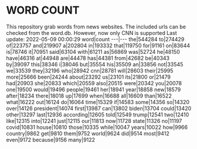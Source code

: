 # WORD COUNT
This repository grab words from news websites. The included urls can be checked from the word.db.
However, now only CNN is supported
Last update: 2022-05-09 00:00:29
word|count
---|---
the|544284
to|274429
of|223757
and|219907
a|202804
in|193332
that|119750
for|91161
on|83644
is|78746
it|70951
said|63104
with|61211
as|56869
was|52724
he|48150
have|46316
at|44948
are|44478
has|44381
from|42682
be|40343
by|39097
this|38346
i|38046
but|35554
his|35509
an|33856
not|33545
we|33539
they|32196
who|28942
cnn|28781
will|28603
their|25995
more|25666
been|24244
about|23292
us|23101
its|21800
or|21479
had|20903
she|20833
which|20559
also|20515
were|20342
you|20078
one|19500
would|19496
people|19461
her|18941
year|18858
new|18579
after|18234
there|18018
up|17699
when|16688
all|16609
than|16522
what|16222
out|16124
do|16064
time|15329
if|14583
some|14356
so|14320
over|14126
president|14074
first|13987
can|13802
biden|13704
could|13420
other|13297
last|12936
according|12605
told|12549
trump|12541
two|12410
like|12315
into|12241
just|12115
our|11813
now|11728
state|11326
no|11197
covid|10831
house|10810
those|10335
while|10047
years|10022
how|9966
country|9862
get|9810
them|9752
world|9624
did|9514
most|9412
even|9172
because|9156
many|9122
